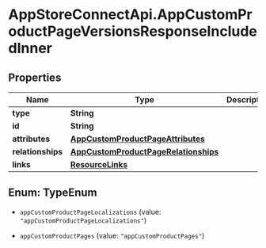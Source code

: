 # AppStoreConnectApi.AppCustomProductPageVersionsResponseIncludedInner

## Properties

Name | Type | Description | Notes
------------ | ------------- | ------------- | -------------
**type** | **String** |  | 
**id** | **String** |  | 
**attributes** | [**AppCustomProductPageAttributes**](AppCustomProductPageAttributes.md) |  | [optional] 
**relationships** | [**AppCustomProductPageRelationships**](AppCustomProductPageRelationships.md) |  | [optional] 
**links** | [**ResourceLinks**](ResourceLinks.md) |  | [optional] 



## Enum: TypeEnum


* `appCustomProductPageLocalizations` (value: `"appCustomProductPageLocalizations"`)

* `appCustomProductPages` (value: `"appCustomProductPages"`)




